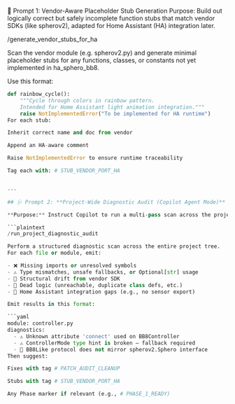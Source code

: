 🧱 Prompt 1: Vendor-Aware Placeholder Stub Generation
Purpose: Build out logically correct but safely incomplete function stubs that match vendor SDKs (like spherov2), adapted for Home Assistant (HA) integration later.

/generate_vendor_stubs_for_ha

Scan the vendor module (e.g. spherov2.py) and generate minimal placeholder stubs for any functions, classes, or constants not yet implemented in ha_sphero_bb8.

Use this format:

```python
def rainbow_cycle():
    """Cycle through colors in rainbow pattern.
    Intended for Home Assistant light animation integration."""
    raise NotImplementedError("To be implemented for HA runtime")
For each stub:

Inherit correct name and doc from vendor

Append an HA-aware comment

Raise NotImplementedError to ensure runtime traceability

Tag each with: # STUB_VENDOR_PORT_HA


---

## 🩺 Prompt 2: **Project-Wide Diagnostic Audit (Copilot Agent Mode)**

**Purpose:** Instruct Copilot to run a multi-pass scan across the project tree and emit a report + fix candidates.

```plaintext
/run_project_diagnostic_audit

Perform a structured diagnostic scan across the entire project tree.
For each file or module, emit:

- ❌ Missing imports or unresolved symbols
- ⚠️ Type mismatches, unsafe fallbacks, or Optional[str] usage
- 🧱 Structural drift from vendor SDK
- 🚫 Dead logic (unreachable, duplicate class defs, etc.)
- 🪪 Home Assistant integration gaps (e.g., no sensor export)

Emit results in this format:

```yaml
module: controller.py
diagnostics:
  - ⚠️ Unknown attribute 'connect' used on BB8Controller
  - ⚠️ ControllerMode type hint is broken — fallback required
  - 🧱 BB8Like protocol does not mirror spherov2.Sphero interface
Then suggest:

Fixes with tag # PATCH_AUDIT_CLEANUP

Stubs with tag # STUB_VENDOR_PORT_HA

Any Phase marker if relevant (e.g., # PHASE_1_READY)
